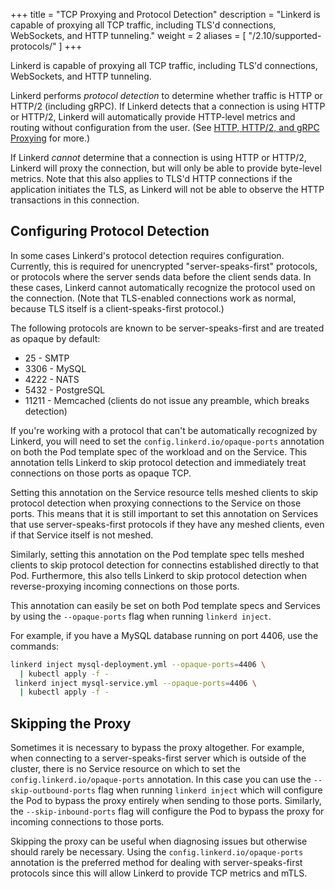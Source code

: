 +++
title = "TCP Proxying and Protocol Detection"
description = "Linkerd is capable of proxying all TCP traffic, including TLS'd connections, WebSockets, and HTTP tunneling."
weight = 2
aliases = [
  "/2.10/supported-protocols/"
]
+++

Linkerd is capable of proxying all TCP traffic, including TLS'd connections,
WebSockets, and HTTP tunneling.

Linkerd performs *protocol detection* to determine whether traffic is HTTP or
HTTP/2 (including gRPC). If Linkerd detects that a connection is using HTTP or
HTTP/2, Linkerd will automatically provide HTTP-level metrics and routing
without configuration from the user. (See
[HTTP, HTTP/2, and gRPC Proxying](../http-grpc/) for more.)

If Linkerd *cannot* determine that a connection is using HTTP or HTTP/2, Linkerd
will proxy the connection, but will only be able to provide byte-level metrics.
Note that this also applies to TLS'd HTTP connections if the application
initiates the TLS, as Linkerd will not be able to observe the HTTP transactions
in this connection.

## Configuring Protocol Detection

In some cases Linkerd's protocol detection requires configuration. Currently,
this is required for unencrypted "server-speaks-first" protocols, or protocols
where the server sends data before the client sends data. In these cases,
Linkerd cannot automatically recognize the protocol used on the connection.
(Note that TLS-enabled connections work as normal, because TLS itself is a
client-speaks-first protocol.)

The following protocols are known to be server-speaks-first and are treated as
opaque by default:

* 25   - SMTP
* 3306 - MySQL
* 4222 - NATS
* 5432 - PostgreSQL
* 11211 - Memcached (clients do not issue any preamble, which breaks detection)

If you're working with a protocol that can't be automatically recognized by
Linkerd, you will need to set the `config.linkerd.io/opaque-ports` annotation on
both the Pod template spec of the workload and on the Service.  This annotation
tells Linkerd to skip protocol detection and immediately treat connections on
those ports as opaque TCP.

Setting this annotation on the Service resource tells meshed clients to skip
protocol detection when proxying connections to the Service on those ports. This
means that it is still important to set this annotation on Services that use
server-speaks-first protocols if they have any meshed clients, even if that
Service itself is not meshed.

Similarly, setting this annotation on the Pod template spec tells meshed clients
to skip protocol detection for connectins established directly to that Pod.
Furthermore, this also tells Linkerd to skip protocol detection when
reverse-proxying incoming connections on those ports.

This annotation can easily be set on both Pod template specs and Services by
using the `--opaque-ports` flag when running `linkerd inject`.

For example, if you have a MySQL database running on port 4406, use the
commands:

```bash
linkerd inject mysql-deployment.yml --opaque-ports=4406 \
  | kubectl apply -f -
 linkerd inject mysql-service.yml --opaque-ports=4406 \
  | kubectl apply -f -
```

## Skipping the Proxy

Sometimes it is necessary to bypass the proxy altogether.  For example, when
connecting to a server-speaks-first server which is outside of the cluster,
there is no Service resource on which to set the
`config.linkerd.io/opaque-ports` annotation.  In this case you can use the
`--skip-outbound-ports` flag when running `linkerd inject` which will configure
the Pod to bypass the proxy entirely when sending to those ports.  Similarly,
the `--skip-inbound-ports` flag will configure the Pod to bypass the proxy for
incoming connections to those ports.

Skipping the proxy can be useful when diagnosing issues but otherwise should
rarely be necessary.  Using the `config.linkerd.io/opaque-ports` annotation is
the preferred method for dealing with server-speaks-first protocols since this
will allow Linkerd to provide TCP metrics and mTLS.
